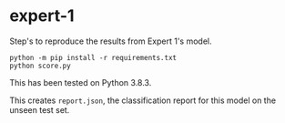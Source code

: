 # expert-1

Step's to reproduce the results from Expert 1's model.

```
python -m pip install -r requirements.txt
python score.py
```

This has been tested on Python 3.8.3.

This creates `report.json`, the classification report for this model on the unseen test set.
